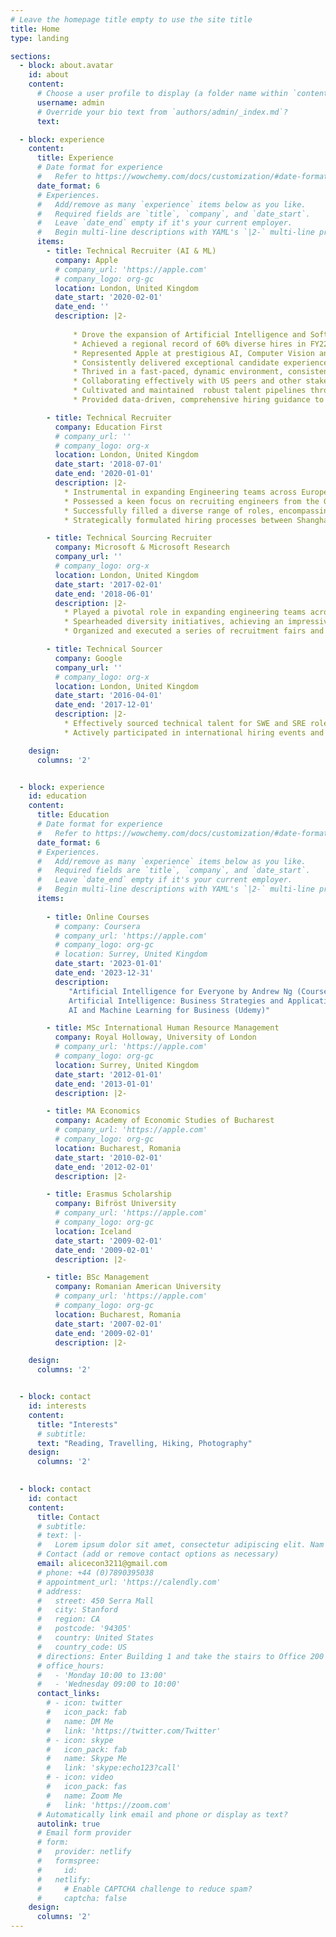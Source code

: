 ```yaml
---
# Leave the homepage title empty to use the site title
title: Home
type: landing

sections:
  - block: about.avatar
    id: about
    content:
      # Choose a user profile to display (a folder name within `content/authors/`)
      username: admin
      # Override your bio text from `authors/admin/_index.md`?
      text:

  - block: experience
    content:
      title: Experience
      # Date format for experience
      #   Refer to https://wowchemy.com/docs/customization/#date-format
      date_format: 6
      # Experiences.
      #   Add/remove as many `experience` items below as you like.
      #   Required fields are `title`, `company`, and `date_start`.
      #   Leave `date_end` empty if it's your current employer.
      #   Begin multi-line descriptions with YAML's `|2-` multi-line prefix.
      items:
        - title: Technical Recruiter (AI & ML)
          company: Apple
          # company_url: 'https://apple.com'
          # company_logo: org-gc
          location: London, United Kingdom
          date_start: '2020-02-01'
          date_end: ''
          description: |2-
            
              * Drove the expansion of Artificial Intelligence and Software Engineering teams across Europe, establishing hubs in Zurich, Cambridge, Barcelona, Paris, and Munich.
              * Achieved a regional record of 60% diverse hires in FY22/23, demonstrating a commitment to building inclusive and representative teams.
              * Represented Apple at prestigious AI, Computer Vision and Speech conferences, including NeurIPS, ICCV, CVPR, and ECCV.
              * Consistently delivered exceptional candidate experiences, earning top ratings from candidates, showcasing dedication to building positive relationships throughout the recruitment process.
              * Thrived in a fast-paced, dynamic environment, consistently exceeding aggressive hiring targets, averaging over 40 hires annually, highlighting my ability to deliver results under pressure.
              * Collaborating effectively with US peers and other stakeholders to facilitate complex internal transfers between Apple's Cupertino headquarters and European offices, demonstrating my ability to navigate complex organizational structures and achieve shared goals.
              * Cultivated and maintained  robust talent pipelines through extensive sourcing and market mapping initiatives,ensuring a steady supply of qualified candidates to meet the evolving needs of the company.
              * Provided data-driven, comprehensive hiring guidance to hiring managers, empowering them to make informed decisions.

        - title: Technical Recruiter
          company: Education First
          # company_url: ''
          # company_logo: org-x
          location: London, United Kingdom
          date_start: '2018-07-01'
          date_end: '2020-01-01'
          description: |2-
            * Instrumental in expanding Engineering teams across Europe and China, establishing offices in Lucerne, London, and Shanghai.
            * Possessed a keen focus on recruiting engineers from the Gaming and Education sectors.
            * Successfully filled a diverse range of roles, encompassing full-stack, front-end, back-end engineering, and internships.
            * Strategically formulated hiring processes between Shanghai and London, fostering seamless collaboration and talent acquisition.

        - title: Technical Sourcing Recruiter
          company: Microsoft & Microsoft Research
          company_url: ''
          # company_logo: org-x
          location: London, United Kingdom
          date_start: '2017-02-01'
          date_end: '2018-06-01'
          description: |2-
            * Played a pivotal role in expanding engineering teams across Europe, establishing hubs in London, Prague,Copenhagen, and Cambridge.
            * Spearheaded diversity initiatives, achieving an impressive 55% diversity rate across Europe.
            * Organized and executed a series of recruitment fairs and networking events throughout Europe, fostering connections with top talent.

        - title: Technical Sourcer
          company: Google
          company_url: ''
          # company_logo: org-x
          location: London, United Kingdom
          date_start: '2016-04-01'
          date_end: '2017-12-01'
          description: |2-
            * Effectively sourced technical talent for SWE and SRE roles across Europe, including Zurich, London, and Dublin.
            * Actively participated in international hiring events and career fairs, expanding Google's reach and attracting top candidates.

    design:
      columns: '2'


  - block: experience
    id: education
    content:
      title: Education
      # Date format for experience
      #   Refer to https://wowchemy.com/docs/customization/#date-format
      date_format: 6
      # Experiences.
      #   Add/remove as many `experience` items below as you like.
      #   Required fields are `title`, `company`, and `date_start`.
      #   Leave `date_end` empty if it's your current employer.
      #   Begin multi-line descriptions with YAML's `|2-` multi-line prefix.
      items:
    
        - title: Online Courses
          # company: Coursera
          # company_url: 'https://apple.com'
          # company_logo: org-gc
          # location: Surrey, United Kingdom
          date_start: '2023-01-01'
          date_end: '2023-12-31'
          description: 
             "Artificial Intelligence for Everyone by Andrew Ng (Coursera)\n\n
             Artificial Intelligence: Business Strategies and Applications (Berkeley ExecEd)\n\n
             AI and Machine Learning for Business (Udemy)"

        - title: MSc International Human Resource Management
          company: Royal Holloway, University of London
          # company_url: 'https://apple.com'
          # company_logo: org-gc
          location: Surrey, United Kingdom
          date_start: '2012-01-01'
          date_end: '2013-01-01'
          description: |2-

        - title: MA Economics
          company: Academy of Economic Studies of Bucharest
          # company_url: 'https://apple.com'
          # company_logo: org-gc
          location: Bucharest, Romania
          date_start: '2010-02-01'
          date_end: '2012-02-01'
          description: |2-

        - title: Erasmus Scholarship
          company: Bifröst University
          # company_url: 'https://apple.com'
          # company_logo: org-gc
          location: Iceland
          date_start: '2009-02-01'
          date_end: '2009-02-01'
          description: |2-

        - title: BSc Management
          company: Romanian American University
          # company_url: 'https://apple.com'
          # company_logo: org-gc
          location: Bucharest, Romania
          date_start: '2007-02-01'
          date_end: '2009-02-01'
          description: |2-

    design:
      columns: '2'


  - block: contact
    id: interests
    content:
      title: "Interests"
      # subtitle:
      text: "Reading, Travelling, Hiking, Photography"
    design:
      columns: '2'
  

  - block: contact
    id: contact
    content:
      title: Contact
      # subtitle:
      # text: |-
      #   Lorem ipsum dolor sit amet, consectetur adipiscing elit. Nam mi diam, venenatis ut magna et, vehicula efficitur enim.
      # Contact (add or remove contact options as necessary)
      email: alicecon3211@gmail.com
      # phone: +44 (0)7890395038
      # appointment_url: 'https://calendly.com'
      # address:
      #   street: 450 Serra Mall
      #   city: Stanford
      #   region: CA
      #   postcode: '94305'
      #   country: United States
      #   country_code: US
      # directions: Enter Building 1 and take the stairs to Office 200 on Floor 2
      # office_hours:
      #   - 'Monday 10:00 to 13:00'
      #   - 'Wednesday 09:00 to 10:00'
      contact_links:
        # - icon: twitter
        #   icon_pack: fab
        #   name: DM Me
        #   link: 'https://twitter.com/Twitter'
        # - icon: skype
        #   icon_pack: fab
        #   name: Skype Me
        #   link: 'skype:echo123?call'
        # - icon: video
        #   icon_pack: fas
        #   name: Zoom Me
        #   link: 'https://zoom.com'
      # Automatically link email and phone or display as text?
      autolink: true
      # Email form provider
      # form:
      #   provider: netlify
      #   formspree:
      #     id:
      #   netlify:
      #     # Enable CAPTCHA challenge to reduce spam?
      #     captcha: false
    design:
      columns: '2'
---
```

